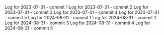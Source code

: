Log for 2023-07-31 - commit 1
Log for 2023-07-31 - commit 2
Log for 2023-07-31 - commit 3
Log for 2023-07-31 - commit 4
Log for 2023-07-31 - commit 5
Log for 2024-08-31 - commit 1
Log for 2024-08-31 - commit 2
Log for 2024-08-31 - commit 3
Log for 2024-08-31 - commit 4
Log for 2024-08-31 - commit 5
